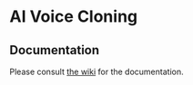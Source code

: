 # AI Voice Cloning

## Documentation

Please consult [the wiki](https://github.com/freeroyalties/ai-voice-cloning/wiki) for the documentation.

